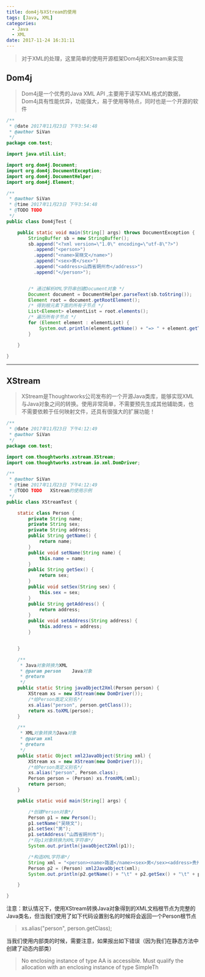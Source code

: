 ```yaml
---
title: dom4j与XStream的使用
tags: [Java, XML]
categories:
  - Java
  - XML
date: 2017-11-24 16:31:11
---
```


> 对于XML的处理，这里简单的使用开源框架Dom4j和XStream来实现

## Dom4j
> Dom4j是一个优秀的Java XML API ,主要用于读写XML格式的数据，Dom4j具有性能优异，功能强大，易于使用等特点，同时也是一个开源的软件

```Java
/**
 * @date 2017年11月23日 下午3:54:48
 * @author SiVan
 */
package com.test;

import java.util.List;

import org.dom4j.Document;
import org.dom4j.DocumentException;
import org.dom4j.DocumentHelper;
import org.dom4j.Element;

/**
 * @author SiVan
 * @time 2017年11月23日 下午3:54:48
 * @TODO TODO
 */
public class Dom4jTest {

	public static void main(String[] args) throws DocumentException {
		StringBuffer sb = new StringBuffer();
		sb.append("<?xml version=\"1.0\" encoding=\"utf-8\"?>")
		  .append("<person>")
		  .append("<name>吴晓文</name>")
		  .append("<sex>男</sex>")
		  .append("<address>山西省朔州市</address>")
		  .append("</person>");


		/* 通过解析XML字符串创建Document对象 */
		Document document = DocumentHelper.parseText(sb.toString());
		Element root = document.getRootElement();
		/* 得到根元素下面的所有子节点 */
		List<Element> elementList = root.elements();
		/* 遍历所有子节点 */
		for (Element element : elementList) {
			System.out.println(element.getName() + "=> " + element.getText());
		}

	}

}

```

<!-- more -->

-----

## XStream
> XStream是Thoughtworks公司发布的一个开源Java类库，能够实现XML与Java对象之间的转换。使用非常简单，不需要预先生成其他辅助类，也不需要依赖于任何映射文件，还具有很强大的扩展功能！


```Java
/**
 * @date 2017年11月23日 下午4:12:49
 * @author SiVan
 */
package com.test;

import com.thoughtworks.xstream.XStream;
import com.thoughtworks.xstream.io.xml.DomDriver;

/**
 * @author SiVan
 * @time 2017年11月23日 下午4:12:49
 * @TODO TODO	XStream的使用示例
 */
public class XStreamTest {

	static class Person {
		private String name;
		private String sex;
		private String address;
		public String getName() {
			return name;
		}
		public void setName(String name) {
			this.name = name;
		}
		public String getSex() {
			return sex;
		}
		public void setSex(String sex) {
			this.sex = sex;
		}
		public String getAddress() {
			return address;
		}
		public void setAddress(String address) {
			this.address = address;
		}


	}

	/**
	 * Java对象转换为XML
	 * @param person	Java对象
	 * @return
	 */
	public static String javaObject2Xml(Person person) {
		XStream xs = new XStream(new DomDriver());
		/*给Person类定义别名*/
		xs.alias("person", person.getClass());
		return xs.toXML(person);
	}

	/**
	 * XML对象转换为Java对象
	 * @param xml
	 * @return
	 */
	public static Object xml2JavaObject(String xml) {
		XStream xs = new XStream(new DomDriver());
		/*给Person类定义别名*/
		xs.alias("person", Person.class);
		Person person = (Person) xs.fromXML(xml);
		return person;
	}

	public static void main(String[] args) {

		/*创建Person对象*/
		Person p1 = new Person();
		p1.setName("吴晓文");
		p1.setSex("男");
		p1.setAddress("山西省朔州市");
		/*将p1对象转换为XML字符串*/
		System.out.println(javaObject2Xml(p1));

		/*构造XML字符串*/
		String xml = "<person><name>路遥</name><sex>男</sex><address>贵州贵阳</address></person>";
		Person p2 = (Person) xml2JavaObject(xml);
		System.out.println(p2.getName() + "\t" + p2.getSex() + "\t" + p2.getAddress());

	}

}

```

注意：默认情况下，使用XStream转换Java对象得到的XML文档根节点为完整的Java类名，但当我们使用了如下代码设置别名的时候将会返回一个Person根节点                      
> xs.alias("person", person.getClass);

当我们使用内部类的时候，需要注意，如果报出如下错误（因为我们在静态方法中创建了动态内部类）
 > No enclosing instance of type AA is accessible. Must qualify the allocation with an enclosing instance of type SimpleTh

